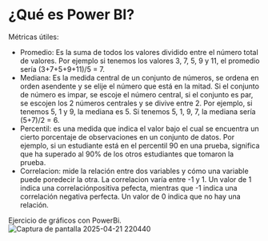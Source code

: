 # ¿Qué es Power BI?



Métricas útiles:
  - Promedio: Es la suma de todos los valores dividido entre el número total de valores. Por ejemplo si tenemos los valores 3, 7, 5, 9 y 11, el promedio sería (3+7+5+9+11)/5 = 7.
  - Mediana: Es la medida central de un conjunto de números, se ordena en orden asendente y se elije el número que está en la mitad. Si el conjunto de número es impar, se escoje el número central, si el conjunto es par, se escojen los 2 números centrales y se divive entre 2. Por ejemplo, si tenemos 5, 1 y 9, la mediana es 5. Si tenemos 5, 1, 9, 7, la mediana sería (5+7)/2 = 6.
  - Percentil: es una medida que indica el valor bajo el cual se encuentra un cierto porcentaje de observaciones en un conjunto de datos. Por ejemplo, si un estudiante está en el percentil 90 en una prueba, significa que ha superado al 90% de los otros estudiantes que tomaron la prueba.
  - Correlacion: mide la relación entre dos variables y cómo una variable puede poredecir la otra. La correlacion varía entre -1 y 1. Un valor de 1 indica una correlaciónpositiva pefecta, mientras que -1 indica una correlación negativa perfecta. Un valor de 0 indica que no hay una relación.

Ejercicio de gráficos con PowerBi. 
![Captura de pantalla 2025-04-21 220440](https://github.com/user-attachments/assets/61ae71f7-36ff-4f72-b756-2dbeef174d51)
